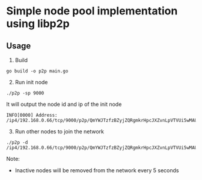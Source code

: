# Simple node pool implementation using libp2p

## Usage

1. Build

```shell
go build -o p2p main.go
```

2. Run init node

```shell
./p2p -sp 9000
```

It will output the node id and ip of the init node

```
INFO[0000] Address:  /ip4/192.168.0.66/tcp/9000/p2p/QmYWJTzfzBZyjZQRgmkrHpcJXZvnLpVTVUi5wMAUZbTeXd
```

3. Run other nodes to join the network

```shell
./p2p -d /ip4/192.168.0.66/tcp/9000/p2p/QmYWJTzfzBZyjZQRgmkrHpcJXZvnLpVTVUi5wMAUZbTeXd
```

Note:

- Inactive nodes will be removed from the network every 5 seconds
